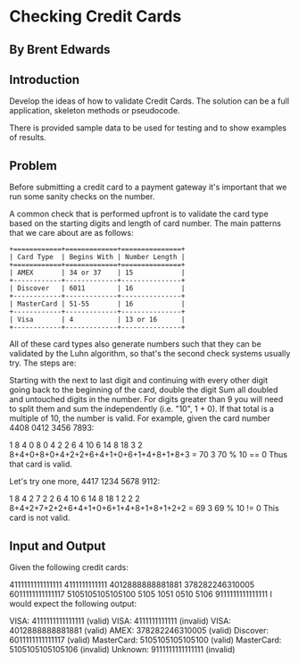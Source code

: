 # Checking Credit Cards

## By Brent Edwards

## Introduction

Develop the ideas of how to validate Credit Cards. The solution can be a full application, skeleton methods or pseudocode.

There is provided sample data to be used for testing and to show examples of results.

## Problem

Before submitting a credit card to a payment gateway it's important that we run some sanity checks on the number.

A common check that is performed upfront is to validate the card type based on the starting digits and length of card number. The main patterns that we care about are as follows:

    +============+=============+===============+
    | Card Type  | Begins With | Number Length |
    +============+=============+===============+
    | AMEX       | 34 or 37    | 15            |
    +------------+-------------+---------------+
    | Discover   | 6011        | 16            |
    +------------+-------------+---------------+
    | MasterCard | 51-55       | 16            |
    +------------+-------------+---------------+
    | Visa       | 4           | 13 or 16      |
    +------------+-------------+---------------+
	
All of these card types also generate numbers such that they can be validated by the Luhn algorithm, so that's the second check systems usually try. The steps are:

Starting with the next to last digit and continuing with every other digit going back to the beginning of the card, double the digit
Sum all doubled and untouched digits in the number. For digits greater than 9 you will need to split them and sum the independently (i.e. "10", 1 + 0).
If that total is a multiple of 10, the number is valid.
For example, given the card number 4408 0412 3456 7893:

1 8 4 0 8 0 4 2 2 6 4 10 6 14 8 18 3
2 8+4+0+8+0+4+2+2+6+4+1+0+6+1+4+8+1+8+3 = 70
3 70 % 10 == 0
Thus that card is valid.

Let's try one more, 4417 1234 5678 9112:

1 8 4 2 7 2 2 6 4 10 6 14 8 18 1 2 2
2 8+4+2+7+2+2+6+4+1+0+6+1+4+8+1+8+1+2+2 = 69
3 69 % 10 != 0
This card is not valid.

## Input and Output

Given the following credit cards:

4111111111111111
4111111111111
4012888888881881
378282246310005
6011111111111117
5105105105105100
5105 1051 0510 5106
9111111111111111
I would expect the following output:

VISA: 4111111111111111       (valid)
VISA: 4111111111111          (invalid)
VISA: 4012888888881881       (valid)
AMEX: 378282246310005        (valid)
Discover: 6011111111111117   (valid)
MasterCard: 5105105105105100 (valid)
MasterCard: 5105105105105106 (invalid)
Unknown: 9111111111111111    (invalid)